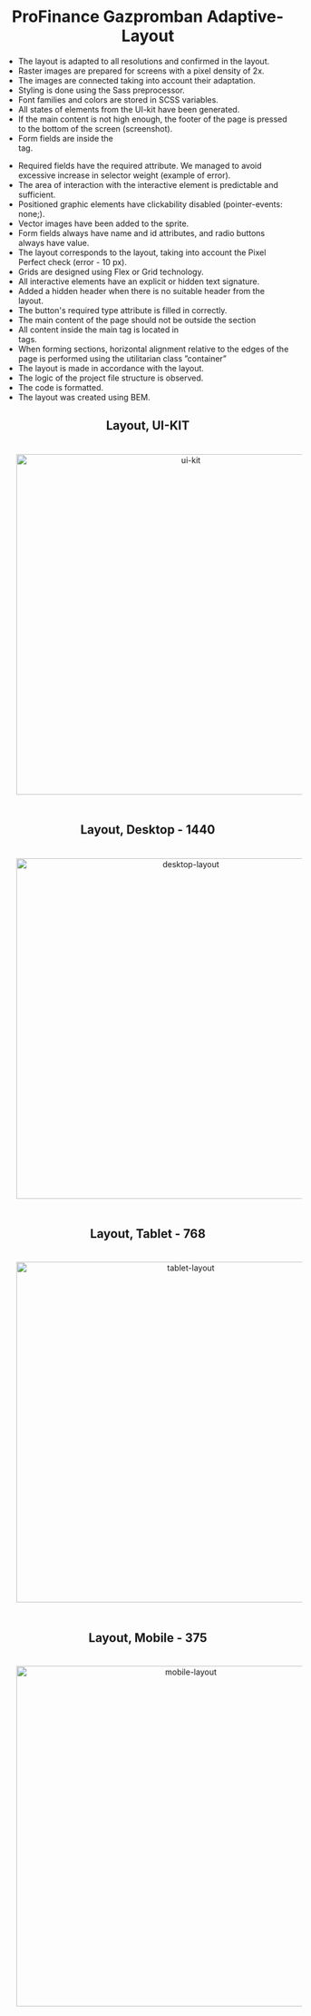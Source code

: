 <h1 align="center">ProFinance Gazpromban Adaptive-Layout </h1>
<ul>
  <li>The layout is adapted to all resolutions and confirmed in the layout.</li>
  <li>Raster images are prepared for screens with a pixel density of 2x.</li>
  <li>The images are connected taking into account their adaptation.</li>
  <li>Styling is done using the Sass preprocessor.</li>
  <li>Font families and colors are stored in SCSS variables.</li>
  <li>All states of elements from the UI-kit have been generated.</li>
  <li>If the main content is not high enough, the footer of the page is pressed to the bottom of the screen (screenshot).</li>
  <li>Form fields are inside the <form> tag.</li>
  <li>Required fields have the required attribute.
We managed to avoid excessive increase in selector weight (example of error).</li>
  <li>The area of ​​interaction with the interactive element is predictable and sufficient.</li>
  <li>Positioned graphic elements have clickability disabled (pointer-events: none;).</li>
  <li>Vector images have been added to the sprite.</li>
  <li>Form fields always have name and id attributes, and radio buttons always have value.</li>
  <li>The layout corresponds to the layout, taking into account the Pixel Perfect check (error - 10 px).</li>
  <li>Grids are designed using Flex or Grid technology.</li>
  <li>All interactive elements have an explicit or hidden text signature.</li>
  <li>Added a hidden header when there is no suitable header from the layout.</li>
  <li>The button's required type attribute is filled in correctly.</li>
  <li>The main content of the page should not be outside the section</li>
  <li>All content inside the main tag is located in <section> tags.</li>
  <li>When forming sections, horizontal alignment relative to the edges of the page is performed using the utilitarian class ”container”</li>
  <li>The layout is made in accordance with the layout.</li>
  <li>The logic of the project file structure is observed.</li>
  <li>The code is formatted.</li>
  <li>The layout was created using BEM.</li>
</ul>
<h2 align="center">Layout, UI-KIT</h2>
<p align="center">
  <img src="assets/ui.png" alt="ui-kit" width="600px" style="padding: 20px"/>
</p>
<h2 align="center">Layout, Desktop - 1440</h2>
<p align="center">
  <img src="assets/Desktop.png" alt="desktop-layout" width="600px" style="padding: 20px"/>
</p>
<h2 align="center">Layout, Tablet - 768</h2>
<p align="center">
  <img src="assets/Tablet.png" alt="tablet-layout" width="600px" style="padding: 20px"/>
</p>
<h2 align="center">Layout, Mobile - 375</h2>
<p align="center">
  <img src="assets/Mobile.png" alt="mobile-layout" width="600px" style="padding: 20px"/>
</p>
